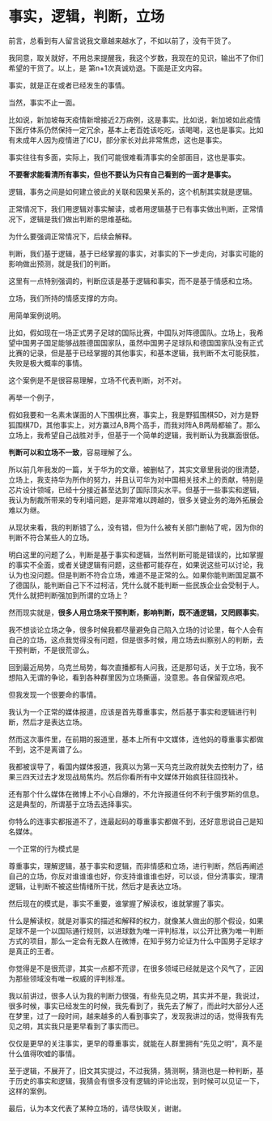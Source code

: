 # 事实，逻辑，判断，立场 

前言，总看到有人留言说我文章越来越水了，不如以前了，没有干货了。


我同意，取关就好，不用总来提醒我，我这个岁数，我现在的见识，输出不了你们希望的干货了。以上，是 第n+1次真诚劝退。下面是正文内容。


事实，就是正在或者已经发生的事情。


当然，事实不止一面。


比如说，新加坡每天疫情新增接近2万病例，这是事实。比如说，新加坡如此疫情下医疗体系仍然保持一定冗余，基本上老百姓该吃吃，该喝喝，这也是事实。比如有未成年人因为疫情进了ICU，部分家长对此非常焦虑，这也是事实。


事实往往有多面，实际上，我们可能很难看清事实的全部面目，这也是事实。

**不要奢求能看清所有事实，但也不要认为只有自己看到的一面才是事实。**


逻辑，事务之间是如何建立彼此的关联和因果关系的，这个机制其实就是逻辑。


正常情况下，我们用逻辑对事实解读，或者用逻辑基于已有事实做出判断，正常情况下，逻辑是我们做出判断的思维基础。


为什么要强调正常情况下，后续会解释。


判断，我们基于逻辑，基于已经掌握的事实，对事实的下一步走向，对事实可能的影响做出预测，就是我们的判断。


这里有一点特别强调的，判断应该是基于逻辑和事实，而不是基于情感和立场。


立场，我们所持的情感支撑的方向。


用简单案例说明。


比如，假如现在一场正式男子足球的国际比赛，中国队对阵德国队。立场上，我希望中国男子国足能够战胜德国国家队，虽然中国男子足球队和德国国家队没有正式比赛的记录，但是基于已经掌握的其他事实，和基本逻辑，我判断不太可能获胜，失败是极大概率的事情。


这个案例是不是很容易理解，立场不代表判断，对不对。


再举一个例子，


假如我要和一名素未谋面的人下围棋比赛，事实上，我是野狐围棋5D，对方是野狐围棋7D，其他事实上，对方赢过A,B两个高手，而我对阵A,B两局都输了。那么立场上，我希望自己战胜对手，但基于一个简单的逻辑，我判断认为我赢面很低。

**判断可以和立场不一致**，容易理解了么。


所以前几年我发的一篇，关于华为的文章，被删帖了，其实文章里我说的很清楚，立场上，我支持华为所作的努力，并且认可华为对中国相关技术上的贡献，特别是芯片设计领域，已经十分接近甚至达到了国际顶尖水平。但基于一些事实和逻辑，我认为制裁所带来的专利墙问题，是非常难以跨越的，很多关键业务的海外拓展会难以为继。 


从现状来看，我的判断错了么，没有错，但为什么被有关部门删帖了呢，因为你的判断不符合某些人的立场。


明白这里的问题了么，判断是基于事实和逻辑，当然判断可能是错误的，比如掌握的事实不全面，或者关键逻辑有问题，这些都可能存在，如果说这些可以讨论，我认为也没问题。但是判断不符合立场，难道不是正常的么。如果你能判断国足赢不了德国队，能判断自己下不过柯洁，凭什么就不能判断一些民族企业会受制于人。凭什么就把判断强加到所谓的立场上？


然而现实就是，**很多人用立场来干预判断，影响判断，既不通逻辑，又罔顾事实**。


我不想谈论立场之争，很多时候我都尽量避免自己陷入立场的讨论里，每个人会有自己的立场，这点我觉得没有问题，但是很多时候，用立场去纠察别人的判断，去干预判断，不是很荒谬么。


回到最近局势，乌克兰局势，每次直播都有人问我，还是那句话，关于立场，我不想陷入无谓的争论，看到各种群里因为立场撕逼，没意思。各自保留观点吧。


但我发现一个很要命的事情。


我认为一个正常的媒体报道，应该是首先尊重事实，然后基于事实和逻辑进行判断，然后才是表达立场。


然而这次事件里，在前期的报道里，基本上所有中文媒体，连他妈的尊重事实都做不到，这不是离谱了么。


我都被误导了，看国内媒体报道，我真以为第一天乌克兰政府就失去控制力了，结果三四天过去才发现战局焦灼。然后你看所有中文媒体开始疯狂往回找补。


还有那个什么媒体在微博上不小心自爆的，不允许报道任何不利于俄罗斯的信息。这是典型的，所谓基于立场去选择事实。


你特么的连事实都报道不了，连最起码的尊重事实都做不到，还好意思说自己是知名媒体。


一个正常的行为模式是


尊重事实，理解逻辑，基于事实和逻辑，而非情感和立场，进行判断，然后再阐述自己的立场，你反对谁谁谁也好，你支持谁谁谁也好，可以谈，但分清事实，理清逻辑，让判断不被这些情绪所干扰，然后才是表达立场。


然后现在的模式是，事实不重要，谁掌握了解读权，谁就掌握了事实。


什么是解读权，就是对事实的描述和解释的权力，就像某人做出的那个假设，如果足球不是一个以国际通行规则，以进球数为唯一评判标准，以公开比赛为唯一判断方式的项目，那么一定会有无数人在微博，在知乎努力论证为什么中国男子足球才是真正的王者。


你觉得是不是很荒谬，其实一点都不荒谬，在很多领域已经就是这个风气了，正因为那些领域没有唯一权威的评判标准。


我以前讲过，很多人认为我的判断力很强，有些先见之明，其实并不是，我说过，很多时候，事实已经发生的时候，我先看到了，我先去了解了，而此时大部分人还在梦里，过了一段时间，越来越多的人看到事实了，发现我讲过的话，觉得我有先见之明，其实我只是更早看到了事实而已。


仅仅是更早的关注事实，更早的尊重事实，就能在人群里拥有“先见之明”，真不是什么值得吹嘘的事情。


至于逻辑，不展开了，旧文其实提过，不过我猜，猜测啊，猜测也是一种判断，基于历史的事实和逻辑，我猜会有很多没有逻辑的评论出现，到时候可以见证一下，这样的案例。


最后，认为本文代表了某种立场的，请尽快取关，谢谢。